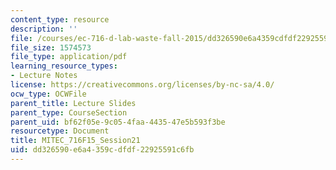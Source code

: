 ```yaml
---
content_type: resource
description: ''
file: /courses/ec-716-d-lab-waste-fall-2015/dd326590e6a4359cdfdf22925591c6fb_MITEC_716F15_Session21.pdf
file_size: 1574573
file_type: application/pdf
learning_resource_types:
- Lecture Notes
license: https://creativecommons.org/licenses/by-nc-sa/4.0/
ocw_type: OCWFile
parent_title: Lecture Slides
parent_type: CourseSection
parent_uid: bf62f05e-9c05-4faa-4435-47e5b593f3be
resourcetype: Document
title: MITEC_716F15_Session21
uid: dd326590-e6a4-359c-dfdf-22925591c6fb
---
```


